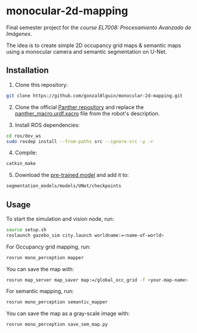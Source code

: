# monocular-2d-mapping
Final semester project for the *course EL7008: Procesamiento Avanzado de Imágenes*.

The idea is to create simple 2D occupancy grid maps & semantic maps using a monocular camera and semantic segmentation on U-Net.

## Installation

1. Clone this repository:
```bash
git clone https://github.com/gonzal0lguin/monocular-2d-mapping.git
```

2. Clone the official [Panther repository](https://github.com/husarion/panther_ros) and replace the [panther_macro.urdf.xacro](https://drive.google.com/file/d/1Eks7VcxrN7zXWwNEIxzkELbx-4fOxdhI/view?usp=sharing) file from the robot's description.

3. Install ROS dependencies:
```bash
cd ros/dev_ws
sudo rosdep install --from-paths src --ignore-src -y -r
```

4. Compile:
```bash
catkin_make
```

5. Download the [pre-trained model](https://drive.google.com/drive/folders/1kJZWIN_ODuzpFXtbhKbdCHdVQZ3izptV?usp=sharing) and add it to:
```bash
segmentation_models/models/UNet/checkpoints
```

## Usage

To start the simulation and vision node, run:

```bash
source setup.sh
roslaunch gazebo_sim city.launch worldname:=<name-of-world>
```

For Occupancy grid mapping, run:

```bash
rosrun mono_perception mapper
```
You can save the map with:

```bash
rosrun map_server map_saver map:=/global_occ_grid -f <your-map-name>
```

For semantic mapping, run:

```bash
rosrun mono_perception semantic_mapper
```

You can save the map as a gray-scale image with:

```bash
rosrun mono_perception save_sem_map.py
```
